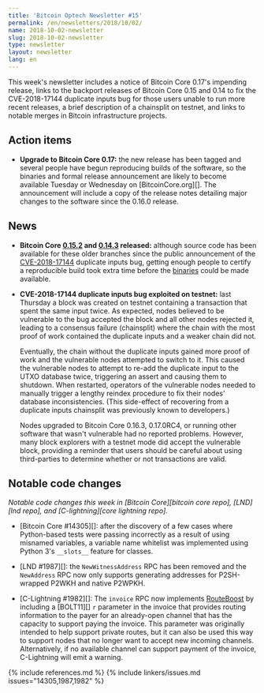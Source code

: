 ```yaml
---
title: 'Bitcoin Optech Newsletter #15'
permalink: /en/newsletters/2018/10/02/
name: 2018-10-02-newsletter
slug: 2018-10-02-newsletter
type: newsletter
layout: newsletter
lang: en
---
```

This week's newsletter includes a notice of Bitcoin Core 0.17's
impending release, links to the backport releases of Bitcoin Core 0.15
and 0.14 to fix the CVE-2018-17144 duplicate inputs bug for those users
unable to run more recent releases, a brief description of a chainsplit
on testnet, and links to notable merges in Bitcoin infrastructure
projects.

## Action items

- **Upgrade to Bitcoin Core 0.17:** the new release has been tagged and
  several people have begun reproducing builds of the software, so the
  binaries and formal release announcement are likely to become
  available Tuesday or Wednesday on [BitcoinCore.org][].  The
  announcement will include a copy of the release notes detailing major
  changes to the software since the 0.16.0 release.

## News

- **Bitcoin Core [0.15.2][] and [0.14.3][] released:** although source code has
  been available for these older branches since the public announcement
  of the [CVE-2018-17144][] duplicate inputs bug, getting enough people
  to certify a reproducible build took extra time before the
  [binaries][bcco /bin] could be made available.

- **CVE-2018-17144 duplicate inputs bug exploited on testnet:**
  last Thursday a block was created on testnet containing a transaction
  that spent the same input twice.  As expected, nodes believed to be
  vulnerable to the bug accepted the block and all other nodes rejected
  it, leading to a consensus failure (chainsplit) where the chain with
  the most proof of work contained the duplicate inputs and a weaker
  chain did not.

  Eventually, the chain without the duplicate inputs gained more proof
  of work and the vulnerable nodes attempted to switch to it.  This
  caused the vulnerable nodes to attempt to re-add the duplicate input
  to the UTXO database twice, triggering an assert and causing them to
  shutdown.  When restarted, operators of the vulnerable nodes needed
  to manually trigger a lengthy reindex procedure to fix their nodes'
  database inconsistencies.  (This side-effect of recovering from a
  duplicate inputs chainsplit was previously known to developers.)

  Nodes upgraded to Bitcoin Core 0.16.3, 0.17.0RC4, or running other
  software that wasn't vulnerable had no reported problems.  However,
  many block explorers with a testnet mode did accept the vulnerable
  block, providing a reminder that users should be careful about using
  third-parties to determine whether or not transactions are valid.

## Notable code changes

*Notable code changes this week in [Bitcoin Core][bitcoin core repo],
[LND][lnd repo], and [C-lightning][core lightning repo].*

- [Bitcoin Core #14305][]: after the discovery of a few cases where
  Python-based tests were passing incorrectly as a result of using
  misnamed variables, a variable name whitelist was implemented using
  Python 3's `__slots__` feature for classes.

- [LND #1987][]: the `NewWitnessAddress` RPC has been removed and the
  `NewAddress` RPC now only supports generating addresses for
  P2SH-wrapped P2WKH and native P2WPKH.

- [C-Lightning #1982][]: The `invoice` RPC now implements [RouteBoost][]
  by including a [BOLT11][] `r` parameter in the invoice that provides
  routing information to the payer for an already-open channel that has
  the capacity to support paying the invoice.  This parameter was originally
  intended to help support private routes, but it can also be used this
  way to support nodes that no longer want to accept new incoming
  channels.  Alternatively, if no available channel can support
  payment of the invoice, C-Lightning will emit a warning.

{% include references.md %}
{% include linkers/issues.md issues="14305,1987,1982" %}

[0.16.3]: https://bitcoincore.org/en/2018/09/18/release-0.16.3/
[0.15.2]: https://github.com/bitcoin/bitcoin/releases/tag/v0.15.2
[0.14.3]: https://github.com/bitcoin/bitcoin/releases/tag/v0.14.3
[cve-2018-17144]: https://cve.mitre.org/cgi-bin/cvename.cgi?name=CVE-2018-17144
[bcc 0.17]: https://bitcoincore.org/bin/bitcoin-core-0.17.0/
[bcco /bin]: https://bitcoincore.org/bin/
[routeboost]: https://gnusha.org/url/https://lists.linuxfoundation.org/pipermail/lightning-dev/2018-September/001417.html
